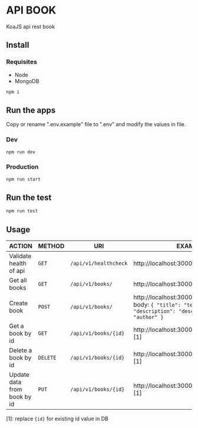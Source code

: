 # API BOOK
KoaJS api rest book

## Install

### Requisites
- Node
- MongoDB

```bash
npm i
```

## Run the apps

Copy or rename ".env.example" file to ".env" and modify the values in file.

### Dev
```bash
npm run dev
```

### Production
```bash
npm run start
```

## Run the test
```bash
npm run test
```

## Usage

| ACTION | METHOD  | URI               | EXAMPLE               | 
|--------|---------|-------------------|-----------------------|
| Validate health of api | `GET`   | `/api/v1/healthcheck` |  http://localhost:3000/api/v1/healthcheck |
| Get all books | `GET`   | `/api/v1/books/` |  http://localhost:3000/api/v1/books |
| Create book | `POST`   | `/api/v1/books/` |  http://localhost:3000/api/v1/books  -  body: `{ "title": "test", "description": "desc", "author": "author" }` | 
| Get a book by id | `GET`   | `/api/v1/books/{id}` |  http://localhost:3000/api/v1/books/{id} [1] |
| Delete a book by id | `DELETE`   | `/api/v1/books/{id}` |  http://localhost:3000/api/v1/books/{id} [1] |  
| Update data from book by id | `PUT`   | `/api/v1/books/{id}` |  http://localhost:3000/api/v1/books{id} [1] |

[1]: replace `{id}` for existing id value in DB
